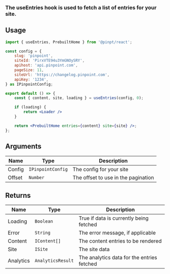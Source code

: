 ### The useEntries hook is used to fetch a list of entries for your site.

## Usage

```jsx
import { useEntries, PrebuiltHome } from '@pinpt/react';

const config = {
	slug: 'pinpoint',
	siteId: 'PirxVTE94u3YmGNOySRY',
	apihost: 'api.pinpoint.com',
	pageSize: 11,
	siteUrl: 'https://changelog.pinpoint.com',
	apiKey: '1234',
} as IPinpointConfig;

export default () => {
	const { content, site, loading } = useEntries(config, 0);

	if (loading) {
		return <Loader />
	}

	return <PrebuiltHome entries={content} site={site} />;
};
```

## Arguments

| Name   | Type              | Description                         |
| ------ | ----------------- | ----------------------------------- |
| Config | `IPinpointConfig` | The config for your site            |
| Offset | `Number`          | The offset to use in the pagination |

## Returns

| Name      | Type              | Description                                |
| --------- | ----------------- | ------------------------------------------ |
| Loading   | `Boolean`         | True if data is currently being fetched    |
| Error     | `String`          | The error message, if applicable           |
| Content   | `IContent[]`      | The content entries to be rendered         |
| Site      | `ISite`           | The site data                              |
| Analytics | `AnalyticsResult` | The analytics data for the entries fetched |

